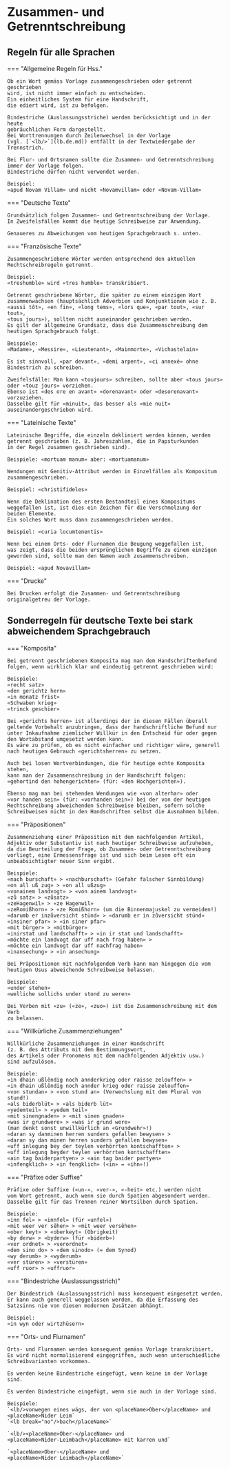 # Zusammen- und Getrenntschreibung

## Regeln für alle Sprachen

=== "Allgemeine Regeln für Hss."

    Ob ein Wort gemäss Vorlage zusammengeschrieben oder getrennt geschrieben
    wird, ist nicht immer einfach zu entscheiden.
    Ein einheitliches System für eine Handschrift,
    die ediert wird, ist zu befolgen.
    
    Bindestriche (Auslassungsstriche) werden berücksichtigt und in der heute
    gebräuchlichen Form dargestellt.
    Bei Worttrennungen durch Zeilenwechsel in der Vorlage
    (vgl. [`<lb/>`](lb.de.md)) entfällt in der Textwiedergabe der Trennstrich.
    
    Bei Flur- und Ortsnamen sollte die Zusammen- und Getrenntschreibung
    immer der Vorlage folgen.
    Bindestriche dürfen nicht verwendet werden.
    
    Beispiel:  
    «apud Novam Villam» und nicht «Novamvillam» oder «Novam-Villam»

=== "Deutsche Texte"

    Grundsätzlich folgen Zusammen- und Getrenntschreibung der Vorlage.
    In Zweifelsfällen kommt die heutige Schreibweise zur Anwendung.

    Genaueres zu Abweichungen vom heutigen Sprachgebrauch s. unten.

=== "Französische Texte"

    Zusammengeschriebene Wörter werden entsprechend den aktuellen 
    Rechtschreibregeln getrennt.

    Beispiel:  
    «treshumble» wird «tres humble» transkribiert.

    Getrennt geschriebene Wörter, die später zu einem einzigen Wort
    zusammenwachsen (hauptsächlich Adverbien und Konjunktionen wie z. B. 
    «aussi tôt», «en fin», «long tems», «lors que», «par tout», «sur tout», 
    «tous jours»), sollten nicht auseinander geschrieben werden.
    Es gilt der allgemeine Grundsatz, dass die Zusammenschreibung dem 
    heutigen Sprachgebrauch folgt.
    
    Beispiele:
    «Madame», «Messire», «Lieutenant», «Mainmorte», «Vichastelain»
    
    Es ist sinnvoll, «par devant», «demi arpent», «ci annexé» ohne 
    Bindestrich zu schreiben.
    
    Zweifelsfälle: Man kann «toujours» schreiben, sollte aber «tous jours» 
    oder «touz jours» vorziehen. 
    Ebenso ist «des ore en avant» «dorenavant» oder «desorenavant» vorzuziehen.
    Dasselbe gilt für «minuit», das besser als «mie nuit» 
    auseinandergeschrieben wird.

=== "Lateinische Texte"

    Lateinische Begriffe, die einzeln dekliniert werden können, werden
    getrennt geschrieben (z. B. Jahreszahlen, die in Papsturkunden
    in der Regel zusammen geschrieben sind).
    
    Beispiele: «mortuam manum» aber: «mortuamanum»
    
    Wendungen mit Genitiv-Attribut werden in Einzelfällen als Kompositum 
    zusammengeschrieben.
    
    Beispiel: «christifideles»
    
    Wenn die Deklination des ersten Bestandteil eines Kompositums 
    weggefallen ist, ist dies ein Zeichen für die Verschmelzung der
    beiden Elemente. 
    Ein solches Wort muss dann zusammengeschrieben werden.
    
    Beispiel: «curia locumtenentis»
    
    Wenn bei einem Orts- oder Flurnamen die Beugung weggefallen ist, 
    was zeigt, dass die beiden ursprünglichen Begriffe zu einem einzigen
    geworden sind, sollte man den Namen auch zusammenschreiben.
    
    Beispiel: «apud Novavillam»

=== "Drucke"

    Bei Drucken erfolgt die Zusammen- und Getrenntschreibung originalgetreu der Vorlage.

## Sonderregeln für deutsche Texte bei stark abweichendem Sprachgebrauch

=== "Komposita"

    Bei getrennt geschriebenen Komposita mag man dem Handschriftenbefund 
    folgen, wenn wirklich klar und eindeutig getrennt geschrieben wird:
    
    Beispiele:  
    «recht satz»  
    «den gerichtz hern»  
    «in monatz frist»  
    «Schwaben krieg»  
    «trinck geschier»

    Bei «gerichts herren» ist allerdings der in diesen Fällen überall 
    geltende Vorbehalt anzubringen, dass der handschriftliche Befund nur 
    unter Inkaufnahme ziemlicher Willkür in den Entscheid für oder gegen 
    den Wortabstand umgesetzt werden kann. 
    Es wäre zu prüfen, ob es nicht einfacher und richtiger wäre, generell 
    nach heutigen Gebrauch «gerichtsherren» zu setzen.

    Auch bei losen Wortverbindungen, die für heutige echte Komposita stehen, 
    kann man der Zusammenschreibung in der Handschrift folgen: 
    «gehortind den hohengerichten» (für: «den Hochgerichten»).

    Ebenso mag man bei stehenden Wendungen wie «von alterhar» oder
    «vor handen sein» (für: «vorhanden sein») bei der von der heutigen 
    Rechtschreibung abweichenden Schreibweise bleiben, sofern solche 
    Schreibweisen nicht in den Handschriften selbst die Ausnahmen bilden.

=== "Präpositionen"

    Zusammenziehung einer Präposition mit dem nachfolgenden Artikel, 
    Adjektiv oder Substantiv ist nach heutiger Schreibweise aufzuheben,
    da die Beurteilung der Frage, ob Zusammen- oder Getrenntschreibung
    vorliegt, eine Ermessensfrage ist und sich beim Lesen oft ein
    unbeabsichtigter neuer Sinn ergibt.

    Beispiele:  
    «nach burschaft» > «nachburschaft» (Gefahr falscher Sinnbildung)  
    «on all uß zug» > «on all ußzug»  
    «vonainem landvogt» > «von ainem landvogt»  
    «zů satz» > «zůsatz»  
    «zeHagenwil» > «ze Hagenwil»  
    «zeRomißhorn» > «ze Romißhorn» (um die Binnenmajuskel zu vermeiden!)  
    «darumb er inzůversicht stünd» > «darumb er in zůversicht stünd»  
    «insiner pfar» > «in siner pfar»  
    «mit bürger» > «mitbürger»  
    «inirstat und landschafft» > «in ir stat und landschafft»  
    «möchte ein landvogt dar uff nach frag haben» > 
    «möchte ein landvogt dar uff nachfrag haben»  
    «inansechung» > «in ansechung»
    
    Bei Präpositionen mit nachfolgendem Verb kann man hingegen die vom
    heutigen Usus abweichende Schreibweise belassen.
    
    Beispiele:  
    «under stehen»  
    «welliche sollichs under stond zu weren»

    Bei Verben mit «zu» («ze», «zuo») ist die Zusammenschreibung mit dem Verb 
    zu belassen.

=== "Willkürliche Zusammenziehungen"

    Willkürliche Zusammenziehungen in einer Handschrift 
    (z. B. des Attributs mit dem Bestimmungswort, 
    des Artikels oder Pronomens mit dem nachfolgenden Adjektiv usw.) 
    sind aufzulösen.

    Beispiele:  
    «in dhain ußlêndig noch annderkrieg oder raisse zelouffen» >
    «in dhain ußlêndig noch annder krieg oder raisse zelouffen»  
    «von stundan» > «von stund an» (Verwechslung mit dem Plural von stund!)  
    «als biderblüt» > «als biderb lüt»  
    «yedemteil» > «yedem teil»  
    «mit sinengnaden» > «mit sinen gnaden»  
    «was ir grundwere» > «was ir grund were»
    (man denkt sonst unwillkürlich an «Grundwehr»!)  
    «daran sy danminen herren sunders gefallen bewysen» >
    «daran sy dan minen herren sunders gefallen bewysen»  
    «uff inlegung bey der teylen verhörrten kontschafften» >
    «uff inlegung beyder teylen verhörrten kontschafften»  
    «ain tag baiderpartyen» > «ain tag baider partyen»  
    «infengklich» > «in fengklich» («in» = «ihn»!)

=== "Präfixe oder Suffixe"

    Präfixe oder Suffixe («un-», «ver-», «-heit» etc.) werden nicht 
    vom Wort getrennt, auch wenn sie durch Spatien abgesondert werden. 
    Dasselbe gilt für das Trennen reiner Wortsilben durch Spatien. 

    Beispiele:  
    «inn fel» > «innfel» (für «unfel»)  
    «mit weer ver sêhen» > «mit weer versêhen»  
    «ober keyt» > «oberkeyt» (Obrigkeit)  
    «by derw» > «byderw» (für «biderb»)  
    «ver ordnet» > «verordnet»  
    «dem sino do» > «dem sinodo» (= dem Synod)  
    «wy derumb» > «wyderumb»  
    «ver stüren» > «verstüren»  
    «uff ruor» > «uffruor»

=== "Bindestriche (Auslassungsstrich)"

    Der Bindestrich (Auslassungsstrich) muss konsequent eingesetzt werden. 
    Er kann auch generell weggelassen werden, da die Erfassung des 
    Satzsinns nie von diesen modernen Zusätzen abhängt.

    Beispiel:  
    «in wyn oder wirtzhüsern»

=== "Orts- und Flurnamen"

    Orts- und Flurnamen werden konsequent gemäss Vorlage transkribiert. 
    Es wird nicht normalisierend eingegriffen, auch wenn unterschiedliche 
    Schreibvarianten vorkommen.
    
    Es werden keine Bindestriche eingefügt, wenn keine in der Vorlage sind.
    
    Es werden Bindestriche eingefügt, wenn sie auch in der Vorlage sind.

    Beispiele:  
    `<lb/>vonwegen eines wägs, der von <placeName>Ober</placeName> und 
    <placeName>Nider Leim`  
    `<lb break="no"/>bach</placeName>`

    `<lb/><placeName>Ober-</placeName> und 
    <placeName>Nider-Leimbach</placeName> mit karren und`

    `<placeName>Ober-</placeName> und 
    <placeName>Nider Leimbach</placeName>`
